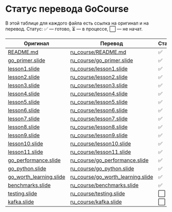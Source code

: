 # Статус перевода GoCourse

В этой таблице для каждого файла есть ссылка на оригинал и на перевод. Статус: ✅ — готово, ⏳ — в процессе, ⬜️ — не начат.

| Оригинал | Перевод | Статус |
|----------|---------|--------|
| [README.md](../README.md) | [ru_course/README.md](README.md) | ✅ |
| [go_primer.slide](../go_primer.slide) | [ru_course/go_primer.slide](go_primer.slide) | ✅ |
| [lesson1.slide](../lesson1.slide) | [ru_course/lesson1.slide](lesson1.slide) | ✅ |
| [lesson2.slide](../lesson2.slide) | [ru_course/lesson2.slide](lesson2.slide) | ✅ |
| [lesson3.slide](../lesson3.slide) | [ru_course/lesson3.slide](lesson3.slide) | ✅ |
| [lesson4.slide](../lesson4.slide) | [ru_course/lesson4.slide](lesson4.slide) | ✅ |
| [lesson5.slide](../lesson5.slide) | [ru_course/lesson5.slide](lesson5.slide) | ✅ |
| [lesson6.slide](../lesson6.slide) | [ru_course/lesson6.slide](lesson6.slide) | ✅ |
| [lesson7.slide](../lesson7.slide) | [ru_course/lesson7.slide](lesson7.slide) | ✅ |
| [lesson8.slide](../lesson8.slide) | [ru_course/lesson8.slide](lesson8.slide) | ✅ |
| [lesson9.slide](../lesson9.slide) | [ru_course/lesson9.slide](lesson9.slide) | ✅ |
| [lesson10.slide](../lesson10.slide) | [ru_course/lesson10.slide](lesson10.slide) | ✅ |
| [lesson11.slide](../lesson11.slide) | [ru_course/lesson11.slide](lesson11.slide) | ✅ |
| [go_performance.slide](../go_performance.slide) | [ru_course/go_performance.slide](go_performance.slide) | ✅ |
| [go_python.slide](../go_python.slide) | [ru_course/go_python.slide](go_python.slide) | ✅ |
| [go_worth_learning.slide](../go_worth_learning.slide) | [ru_course/go_worth_learning.slide](go_worth_learning.slide) | ✅ |
| [benchmarks.slide](../benchmarks.slide) | [ru_course/benchmarks.slide](benchmarks.slide) | ✅ |
| [testing.slide](../testing.slide) | [ru_course/testing.slide](testing.slide) | ⬜️ |
| [kafka.slide](../kafka.slide) | [ru_course/kafka.slide](kafka.slide) | ⬜️ |
